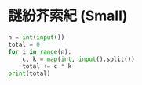 # 謎紛芥索紀 (Small)

```python
n = int(input())
total = 0
for i in range(n):
    c, k = map(int, input().split())
    total += c * k
print(total)
```
